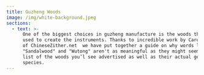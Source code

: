 ```yaml
---
title: Guzheng Woods
image: /img/white-background.jpeg
sections:
  - text: >-
      One of the biggest choices in guzheng manufacture is the woods that are
      used to create the instruments. Thanks to incredible work by Carol Chang
      of ChineseZither.net  we have put together a guide on why words like
      "Sandalwood" and "Wutong" aren't as meaningful as they might seem and a
      list of the woods you’l see advertised as well as their actual genus and
      species.
---
```


